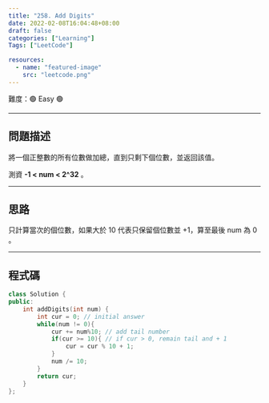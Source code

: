 ```yaml
---
title: "258. Add Digits"
date: 2022-02-08T16:04:48+08:00
draft: false
categories: ["Learning"]
Tags: ["LeetCode"]

resources:
  - name: "featured-image"
    src: "leetcode.png"
---
```


難度：🟢 Easy 🟢

---

## 問題描述

將一個正整數的所有位數做加總，直到只剩下個位數，並返回該值。

測資 **-1 < num < 2^32** 。

---

## 思路

只計算當次的個位數，如果大於 10 代表只保留個位數並 +1，算至最後 num 為 0 。

---

## 程式碼

```c++
class Solution {
public:
    int addDigits(int num) {
        int cur = 0; // initial answer
        while(num != 0){
            cur += num%10; // add tail number
            if(cur >= 10){ // if cur > 0, remain tail and + 1
                cur = cur % 10 + 1;
            }
            num /= 10;
        }
        return cur;
    }
};
```
